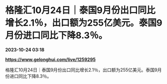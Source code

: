 # 格隆汇10月24日｜泰国9月份出口同比增长2.1％，出口额为255亿美元。泰国9月份进口同比下降8.3％。

**2023-10-24 03:18**

**https://www.gelonghui.com/live/1259295**

格隆汇10月24日｜泰国9月份出口同比增长2.1％，出口额为255亿美元。泰国9月份进口同比下降8.3％。